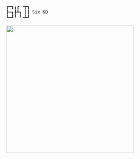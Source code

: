 ```bash
┏━┓╻┏ ╺┳┓
┣━┓┣┻┓ ┃┃ Six KD
┗━┛╹ ╹╺┻┛
```

<img src="https://media.giphy.com/media/xUA7b8VnHVOMeTawFO/giphy.gif" width="350">
